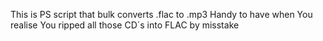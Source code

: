 This is PS script that bulk converts .flac to .mp3
Handy to have when You realise You ripped all those CD´s into FLAC by misstake
